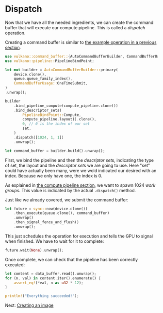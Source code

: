 # Dispatch

Now that we have all the needed ingredients, we can create the command buffer that will execute
our compute pipeline. This is called a *dispatch* operation.

Creating a command buffer is similar to [the example operation in a previous
section](/guide/example-operation).

```rust
use vulkano::command_buffer::{AutoCommandBufferBuilder, CommandBufferUsage};
use vulkano::pipeline::PipelineBindPoint;

let mut builder = AutoCommandBufferBuilder::primary(
    device.clone(),
    queue.queue_family_index(),
    CommandBufferUsage::OneTimeSubmit,
)
.unwrap();

builder
    .bind_pipeline_compute(compute_pipeline.clone())
    .bind_descriptor_sets(
        PipelineBindPoint::Compute,
        compute_pipeline.layout().clone(),
        0, // 0 is the index of our set
        set,
    )
    .dispatch([1024, 1, 1])
    .unwrap();

let command_buffer = builder.build().unwrap();
```

First, we bind the pipeline and then the *descriptor set*s, indicating the type of set, the layout
and the *descriptor set*s we are going to use. Here "set" could have actually been many, were we wold
indicated our desired with an index. Because we only have one, the index is 0.

As explained in [the compute pipeline section](/guide/compute-pipeline), we want to spawn 1024
*work groups*. This value is indicated by the actual `.dispatch()` method.

Just like we already covered, we submit the command buffer:

```rust
let future = sync::now(device.clone())
    .then_execute(queue.clone(), command_buffer)
    .unwrap()
    .then_signal_fence_and_flush()
    .unwrap();
```

This just schedules the operation for execution and tells the GPU to signal when finished.
We have to wait for it to complete:

```rust
future.wait(None).unwrap();
```

Once complete, we can check that the pipeline has been correctly executed:

```rust
let content = data_buffer.read().unwrap();
for (n, val) in content.iter().enumerate() {
    assert_eq!(*val, n as u32 * 12);
}

println!("Everything succeeded!");
```

Next: [Creating an image](/guide/image-creation)
